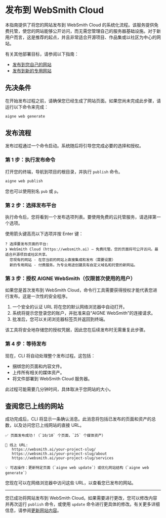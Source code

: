 # 发布到 WebSmith Cloud

本指南提供了将您的网站发布到 WebSmith Cloud 的系统化流程。该服务提供免费托管，使您的网站能够公开访问，而无需您管理自己的服务器基础设施。对于新用户而言，这是推荐的起点，并且非常适合开源项目、作品集或以社区为中心的网站。

有关其他部署目标，请参阅以下指南：
- [发布到您自己的网站](./core-tasks-publishing-your-website-custom.md)
- [发布到新的专用网站](./core-tasks-publishing-your-website-new-dedicated-website.md)

## 先决条件

在开始发布过程之前，请确保您已经生成了网站页面。如果您尚未完成此步骤，请运行以下命令来完成：

```bash
aigne web generate
```

## 发布流程

发布过程通过一个命令启动。系统随后将引导您完成必要的选择和授权。

### 第 1 步：执行发布命令

打开您的终端，导航到项目的根目录，并执行 `publish` 命令。

```bash Command Line icon=lucide:terminal
aigne web publish
```

您也可以使用别名 `pub` 或 `p`。

### 第 2 步：选择发布平台

执行命令后，您将看到一个发布选项列表。要使用免费的云托管服务，请选择第一个选项。

使用箭头键高亮以下选项并按 Enter 键：

```text
? 选择要发布页面的平台:
❯ WebSmith Cloud (https://websmith.ai) – 免费托管。您的页面将可公开访问。最适合开源项目或社区共享。
  您现有的网站 - 在您当前的网站上直接集成和发布（需要设置）
  新的专用网站 - 付费服务。为专业用途创建具有自定义域名和托管的新网站。
```

### 第 3 步：授权 AIGNE WebSmith（仅限首次使用的用户）

如果您是首次发布到 WebSmith Cloud，命令行工具需要获得授权才能代表您进行发布。这是一次性的安全程序。

1.  一个安全的认证 URL 将在您的默认网络浏览器中自动打开。
2.  系统将提示您登录您的账户，并批准来自“AIGNE WebSmith”的连接请求。
3.  批准后，您可以关闭浏览器标签页并返回到终端。

该工具将安全地存储您的授权凭据，因此您在后续发布时无需重复此步骤。

### 第 4 步：等待发布

现在，CLI 将自动处理整个发布过程。这包括：
- 捆绑您的页面和内容文件。
- 上传所有相关的媒体资产。
- 将文件部署到 WebSmith Cloud 服务器。

此过程可能需要几分钟时间，具体取决于您网站的大小。

## 查阅您已上线的网站

成功完成后，CLI 将显示一条确认消息。此消息将包括已发布的页面和资产的总数，以及访问您已上线网站的直接 URL。

```text
✅ 页面发布成功！（`10/10` 个页面，`25` 个媒体资产）

🔗 线上 URL:
   https://websmith.ai/your-project-slug/
   https://websmith.ai/your-project-slug/about
   https://websmith.ai/your-project-slug/services

💡 可选操作：更新特定页面（`aigne web update`）或优化网站结构（`aigne web generate`）
```

您现在可以在网络浏览器中访问这些 URL，以查看您已发布的网站。

---

您已成功将网站发布到 WebSmith Cloud。如果需要进行更改，您可以修改内容并再次运行 `publish` 命令，或使用 `update` 命令进行更具体的修改。有关更多详细信息，请参阅[更新网站内容](./core-tasks-updating-website-content.md)。